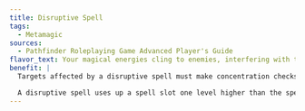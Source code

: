 ```yaml
---
title: Disruptive Spell
tags:
  - Metamagic
sources:
  - Pathfinder Roleplaying Game Advanced Player's Guide
flavor_text: Your magical energies cling to enemies, interfering with their spellcasting.
benefit: |
  Targets affected by a disruptive spell must make concentration checks when using spells or spell-like abilities (DC equals the save DC of the disruptive spell plus the level of the spell being cast) for 1 round. Targets that avoid the spell's effects avoid this feat's effect as well.

  A disruptive spell uses up a spell slot one level higher than the spell's actual level.
---
```


